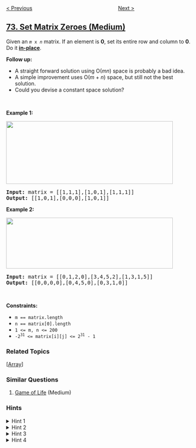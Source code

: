 <!--|This file generated by command(leetcode description); DO NOT EDIT.    |-->
<!--+----------------------------------------------------------------------+-->
<!--|@author    openset <openset.wang@gmail.com>                           |-->
<!--|@link      https://github.com/openset                                 |-->
<!--|@home      https://github.com/openset/leetcode                        |-->
<!--+----------------------------------------------------------------------+-->

[< Previous](../edit-distance "Edit Distance")
　　　　　　　　　　　　　　　　
[Next >](../search-a-2d-matrix "Search a 2D Matrix")

## [73. Set Matrix Zeroes (Medium)](https://leetcode.com/problems/set-matrix-zeroes "矩阵置零")

<p>Given an&nbsp;<code><em>m</em> x <em>n</em></code> matrix. If an element is <strong>0</strong>, set its entire row and column to <strong>0</strong>. Do it <a href="https://en.wikipedia.org/wiki/In-place_algorithm" target="_blank"><strong>in-place</strong></a>.</p>

<p><strong>Follow up:</strong></p>

<ul>
	<li>A straight forward solution using O(<em>m</em><em>n</em>) space is probably a bad idea.</li>
	<li>A simple improvement uses O(<em>m</em> + <em>n</em>) space, but still not the best solution.</li>
	<li>Could you devise a constant space solution?</li>
</ul>

<p>&nbsp;</p>
<p><strong>Example 1:</strong></p>
<img alt="" src="https://assets.leetcode.com/uploads/2020/08/17/mat1.jpg" style="width: 450px; height: 169px;" />
<pre>
<strong>Input:</strong> matrix = [[1,1,1],[1,0,1],[1,1,1]]
<strong>Output:</strong> [[1,0,1],[0,0,0],[1,0,1]]
</pre>

<p><strong>Example 2:</strong></p>
<img alt="" src="https://assets.leetcode.com/uploads/2020/08/17/mat2.jpg" style="width: 450px; height: 137px;" />
<pre>
<strong>Input:</strong> matrix = [[0,1,2,0],[3,4,5,2],[1,3,1,5]]
<strong>Output:</strong> [[0,0,0,0],[0,4,5,0],[0,3,1,0]]
</pre>

<p>&nbsp;</p>
<p><strong>Constraints:</strong></p>

<ul>
	<li><code>m == matrix.length</code></li>
	<li><code>n == matrix[0].length</code></li>
	<li><code>1 &lt;= m, n &lt;= 200</code></li>
	<li><code>-2<sup>31</sup> &lt;= matrix[i][j] &lt;= 2<sup>31</sup> - 1</code></li>
</ul>

### Related Topics
  [[Array](../../tag/array/README.md)]

### Similar Questions
  1. [Game of Life](../game-of-life) (Medium)

### Hints
<details>
<summary>Hint 1</summary>
If any cell of the matrix has a zero we can record its row and column number using additional memory.
But if you don't want to use extra memory then you can manipulate the array instead. i.e. simulating exactly what the question says.
</details>

<details>
<summary>Hint 2</summary>
Setting cell values to zero on the fly while iterating might lead to discrepancies. What if you use some other integer value as your marker?
There is still a better approach for this problem with 0(1) space.
</details>

<details>
<summary>Hint 3</summary>
We could have used 2 sets to keep a record of rows/columns which need to be set to zero. But for an O(1) space solution, you can use one of the rows and and one of the columns to keep track of this information.
</details>

<details>
<summary>Hint 4</summary>
We can use the first cell of every row and column as a flag. This flag would determine whether a row or column has been set to zero.
</details>
